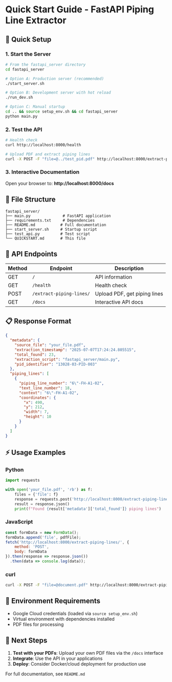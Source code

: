 # Quick Start Guide - FastAPI Piping Line Extractor

## 🚀 Quick Setup

### 1. Start the Server
```bash
# From the fastapi_server directory
cd fastapi_server

# Option A: Production server (recommended)
./start_server.sh

# Option B: Development server with hot reload
./run_dev.sh

# Option C: Manual startup
cd .. && source setup_env.sh && cd fastapi_server
python main.py
```

### 2. Test the API
```bash
# Health check
curl http://localhost:8000/health

# Upload PDF and extract piping lines
curl -X POST -F "file=@../test_pid.pdf" http://localhost:8000/extract-piping-lines/
```

### 3. Interactive Documentation
Open your browser to: **http://localhost:8000/docs**

## 📁 File Structure
```
fastapi_server/
├── main.py              # FastAPI application
├── requirements.txt     # Dependencies
├── README.md           # Full documentation
├── start_server.sh     # Startup script
├── test_api.py         # Test script
└── QUICKSTART.md       # This file
```

## 🔌 API Endpoints

| Method | Endpoint | Description |
|--------|----------|-------------|
| GET | `/` | API information |
| GET | `/health` | Health check |
| POST | `/extract-piping-lines/` | Upload PDF, get piping lines |
| GET | `/docs` | Interactive API docs |

## 📋 Response Format

```json
{
  "metadata": {
    "source_file": "your_file.pdf",
    "extraction_timestamp": "2025-07-07T17:24:24.805515",
    "total_found": 23,
    "extraction_script": "fastapi_server/main.py",
    "pid_identifier": "13028-03-PID-003"
  },
  "piping_lines": [
    {
      "piping_line_number": "6\"-FH-A1-02",
      "text_line_number": 18,
      "context": "6\"-FH-A1-02",
      "coordinates": {
        "x": 490,
        "y": 212,
        "width": 7,
        "height": 10
      }
    }
  ]
}
```

## ⚡ Usage Examples

### Python
```python
import requests

with open('your_file.pdf', 'rb') as f:
    files = {'file': f}
    response = requests.post('http://localhost:8000/extract-piping-lines/', files=files)
    result = response.json()
    print(f"Found {result['metadata']['total_found']} piping lines")
```

### JavaScript
```javascript
const formData = new FormData();
formData.append('file', pdfFile);
fetch('http://localhost:8000/extract-piping-lines/', {
    method: 'POST',
    body: formData
}).then(response => response.json())
  .then(data => console.log(data));
```

### curl
```bash
curl -X POST -F "file=@document.pdf" http://localhost:8000/extract-piping-lines/
```

## 🔧 Environment Requirements

- Google Cloud credentials (loaded via `source setup_env.sh`)
- Virtual environment with dependencies installed
- PDF files for processing

## 🎯 Next Steps

1. **Test with your PDFs**: Upload your own PDF files via the `/docs` interface
2. **Integrate**: Use the API in your applications
3. **Deploy**: Consider Docker/cloud deployment for production use

For full documentation, see `README.md` 